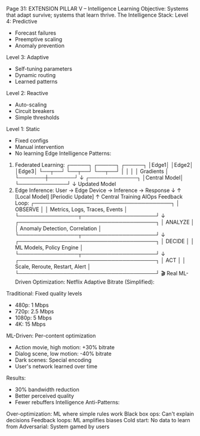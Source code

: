 Page 31: EXTENSION PILLAR V – Intelligence
Learning Objective: Systems that adapt survive; systems that learn thrive.
The Intelligence Stack:
Level 4: Predictive
- Forecast failures
- Preemptive scaling
- Anomaly prevention

Level 3: Adaptive  
- Self-tuning parameters
- Dynamic routing
- Learned patterns

Level 2: Reactive
- Auto-scaling
- Circuit breakers
- Simple thresholds

Level 1: Static
- Fixed configs
- Manual intervention
- No learning
Edge Intelligence Patterns:
1. Federated Learning:
┌─────┐ ┌─────┐ ┌─────┐
│Edge1│ │Edge2│ │Edge3│
└──┬──┘ └──┬──┘ └──┬──┘
   │       │       │
   │  Gradients    │
   └───────┼───────┘
           ↓
    ┌─────────────┐
    │Central Model│
    └─────────────┘
           ↓
     Updated Model
2. Edge Inference:
User → Edge Device → Inference → Response
          ↓                ↑
     [Local Model]    [Periodic Update]
                           ↑
                      Central Training
AIOps Feedback Loop:
┌─────────────────────────────────────┐
│           OBSERVE                   │
│  Metrics, Logs, Traces, Events     │
└────────────────┬────────────────────┘
                 ↓
┌─────────────────────────────────────┐
│           ANALYZE                   │
│  Anomaly Detection, Correlation    │
└────────────────┬────────────────────┘
                 ↓
┌─────────────────────────────────────┐
│           DECIDE                    │
│  ML Models, Policy Engine          │
└────────────────┬────────────────────┘
                 ↓
┌─────────────────────────────────────┐
│            ACT                      │
│  Scale, Reroute, Restart, Alert    │
└─────────────────────────────────────┘
🎬 Real ML-Driven Optimization:
Netflix Adaptive Bitrate (Simplified):

Traditional: Fixed quality levels
- 480p: 1 Mbps
- 720p: 2.5 Mbps  
- 1080p: 5 Mbps
- 4K: 15 Mbps

ML-Driven: Per-content optimization
- Action movie, high motion: +30% bitrate
- Dialog scene, low motion: -40% bitrate
- Dark scenes: Special encoding
- User's network learned over time

Results:
- 30% bandwidth reduction
- Better perceived quality
- Fewer rebuffers
Intelligence Anti-Patterns:

Over-optimization: ML where simple rules work
Black box ops: Can't explain decisions
Feedback loops: ML amplifies biases
Cold start: No data to learn from
Adversarial: System gamed by users
